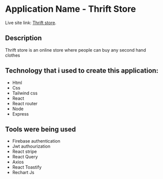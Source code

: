 # Application Name - Thrift Store

Live site link:  [Thrift store](https://vendor-store-b2ba5.web.app/).

## Description 

Thrift store is an online store where people can buy any second hand clothes

## Technology  that i used to create this application:
* Html
* Css
* Tailwind css
* React 
* React router 
* Node
* Express

## Tools were being used
* Firebase authentication
* Jwt authourization
* React stripe
* React Query
* Axios
* React Toastify
* Rechart Js
